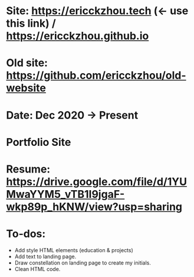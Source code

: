 # Site: https://ericckzhou.tech (<- use this link) / https://ericckzhou.github.io
# Old site: https://github.com/ericckzhou/old-website
# Date: Dec 2020 -> Present 
# Portfolio Site
# Resume: https://drive.google.com/file/d/1YUMwaYYM5_vTB1I9jgaF-wkp89p_hKNW/view?usp=sharing

# To-dos:
- Add style HTML elements (education & projects)
- Add text to landing page.
- Draw constellation on landing page to create my initials.
- Clean HTML code.
